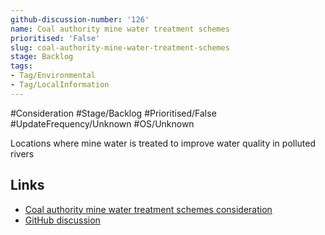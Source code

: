 ```yaml
---
github-discussion-number: '126'
name: Coal authority mine water treatment schemes
prioritised: 'False'
slug: coal-authority-mine-water-treatment-schemes
stage: Backlog
tags:
- Tag/Environmental
- Tag/LocalInformation
---
```


#Consideration #Stage/Backlog #Prioritised/False #UpdateFrequency/Unknown #OS/Unknown

Locations where mine water is treated to improve water quality in polluted rivers

## Links

* [Coal authority mine water treatment schemes consideration](https://design.planning.data.gov.uk/planning-consideration/coal-authority-mine-water-treatment-schemes)
* [GitHub discussion](https://github.com/digital-land/data-standards-backlog/discussions/126)